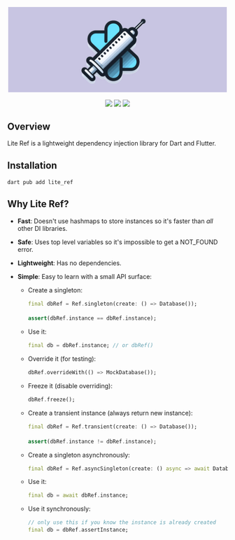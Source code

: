 <p align="center">
  <img width="500" src="https://github.com/jinyus/lite_ref/blob/main/assets/logo.jpg?raw=true">
</p>

<p align="center">
  <img src="https://img.shields.io/badge/license-MIT-purple"> 
  <a href="https://app.codecov.io/github/jinyus/lite_ref"><img src="https://img.shields.io/codecov/c/github/jinyus/lite_ref"></a>
  <a href="https://pub.dev/packages/lite_ref"><img src="https://img.shields.io/pub/points/lite_ref?color=blue"></a>
</p>

## Overview

Lite Ref is a lightweight dependency injection library for Dart and Flutter.

## Installation

```bash
dart pub add lite_ref
```

## Why Lite Ref?

-   **Fast**: Doesn't use hashmaps to store instances so it's faster than _all_ other DI libraries.
-   **Safe**: Uses top level variables so it's impossible to get a NOT_FOUND error.
-   **Lightweight**: Has no dependencies.
-   **Simple**: Easy to learn with a small API surface:

    -   Create a singleton:

        ```dart
        final dbRef = Ref.singleton(create: () => Database());

        assert(dbRef.instance == dbRef.instance);
        ```

    -   Use it:

        ```dart
        final db = dbRef.instance; // or dbRef()
        ```

    -   Override it (for testing):

        ```dart
        dbRef.overrideWith(() => MockDatabase());
        ```

    -   Freeze it (disable overriding):

        ```dart
        dbRef.freeze();
        ```

    -   Create a transient instance (always return new instance):

        ```dart
        final dbRef = Ref.transient(create: () => Database());

        assert(dbRef.instance != dbRef.instance);
        ```

    -   Create a singleton asynchronously:

        ```dart
        final dbRef = Ref.asyncSingleton(create: () async => await Database.init());
        ```

    -   Use it:

        ```dart
        final db = await dbRef.instance;
        ```

    -   Use it synchronously:

        ```dart
        // only use this if you know the instance is already created
        final db = dbRef.assertInstance;
        ```
